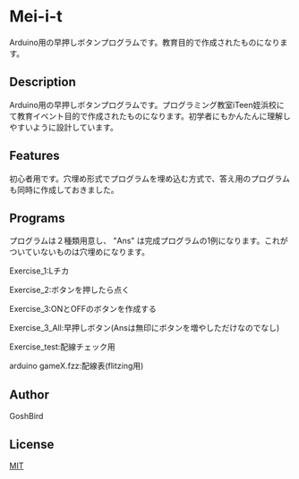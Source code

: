 # Mei-i-t

Arduino用の早押しボタンプログラムです。教育目的で作成されたものになります。

## Description

Arduino用の早押しボタンプログラムです。プログラミング教室iTeen姪浜校にて教育イベント目的で作成されたものになります。初学者にもかんたんに理解しやすいように設計しています。

## Features

初心者用です。穴埋め形式でプログラムを埋め込む方式で、答え用のプログラムも同時に作成しておきました。

## Programs

プログラムは２種類用意し、 "Ans" は完成プログラムの1例になります。これがついていないものは穴埋めになります。

Exercise_1:Lチカ

Exercise_2:ボタンを押したら点く

Exercise_3:ONとOFFのボタンを作成する

Exercise_3_All:早押しボタン(Ansは無印にボタンを増やしただけなのでなし)

Exercise_test:配線チェック用

arduino gameΧ.fzz:配線表(flitzing用)

## Author

GoshBird

## License

[MIT](http://b4b4r07.mit-license.org)
